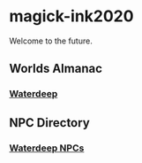 # magick-ink2020
Welcome to the future.


## Worlds Almanac
### [Waterdeep](https://github.com/gregofgreg5/magick-ink2020/blob/main/worlds_almanac/waterdeep.md#waterdeep-almanac)

## NPC Directory
### [Waterdeep NPCs](https://github.com/gregofgreg5/magick-ink2020/blob/main/npc-directory/waterdeep-npc.md#waterdeep-npc-directory)
